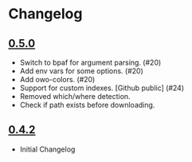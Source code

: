 # Changelog

## [0.5.0](https://github.com/cargo-prebuilt/cargo-prebuilt/releases/tag/v0.5.0)

- Switch to bpaf for argument parsing. (#20)
- Add env vars for some options. (#20)
- Add owo-colors. (#20)
- Support for custom indexes. [Github public] (#24)
- Removed which/where detection.
- Check if path exists before downloading.

## [0.4.2](https://github.com/cargo-prebuilt/cargo-prebuilt/releases/tag/v0.4.2)

- Initial Changelog
